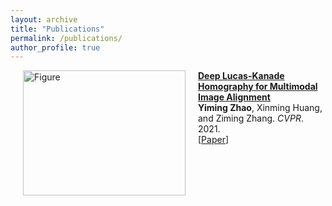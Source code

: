 ```yaml
---
layout: archive
title: "Publications"
permalink: /publications/
author_profile: true
---
```


<p>
<a href="https://github.com/placeforyiming/placeforyiming.github.io/tree/master/_publications/Homography_cvpr21"><img src="https://github.com/placeforyiming/placeforyiming.github.io/blob/master/images/homography.gif?raw=true" alt="Figure" style="width: 260px; height: 200px;" hspace="20" align="left"/></a>
<b><a href="https://github.com/placeforyiming/placeforyiming.github.io/tree/master/_publications/Homography_cvpr21">Deep Lucas-Kanade Homography for Multimodal Image Alignment</a></b><br><b>Yiming Zhao</b>, Xinming Huang, and Ziming Zhang. <i>CVPR</i>. 2021.<br>
[<a href="https://openaccess.thecvf.com/content/CVPR2021/html/Zhao_Deep_Lucas-Kanade_Homography_for_Multimodal_Image_Alignment_CVPR_2021_paper.html">Paper</a>]
<br clear="left">
</p>
